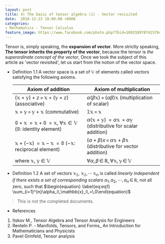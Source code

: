 ```yaml
---
layout: post
title: 4) The basic of tensor algebra (1) - Vector revisited
date:  2018-12-23 18:00:00 +0900
categories:
- Mathematics - Tensor Calculus
feature_image: https://www.facebook.com/photo.php?fbid=1893189787425704&set=a.1893187554092594&type=3&theater
---
```


Tensor is, simply speaking, the **expansion of vector**.  More strictly speaking, **The tensor inherits the property of the vector**, because the tensor is *the superordinate concept of the vector*, Once we took the subject of this article as 'vector revisited', let us start from the notion of the vector space.

* Definition 1.1 A vector space is a set of $\mathbb{V}$ of elements called vectors satisfying the following axioms.

  | Axiom of addition                                            | Axiom of multiplication                                      |
  | ------------------------------------------------------------ | ------------------------------------------------------------ |
  | $\mathbb{(x+y)+z}\,=\,\mathbb{x+(y+z)}$ (associative)        | $\alpha(\beta \mathbb{x})\,=\,(\alpha \beta)\mathbb{x}$ (multiplication of scalar) |
  | $\mathbb{x} + \mathbb{y}\,=\,\mathbb{y} + \mathbb{x}$ (commutative) | $\mathbb{1 x}\,=\,\mathbb{x}$                                |
  | $\mathbb{0+x}\,=\mathbb{x+0}\,=\mathbb{x}$, $\forall \mathbb{x} \in \mathbb{V}$ ($\mathbb{0}$: identity element) | $\alpha(\mathbb{x+y})\,=\alpha\mathbb{x}\,+\alpha\mathbb{y}$ (distributive for scalar addition) |
  | $\mathbb{x+(-x)}\,=\mathbb{x-x}\,=\mathbb{0}$  ($-\mathbb{x}$: reciprocal element) | $(\alpha+\beta)x\,=\,\alpha\mathbb{x}+\beta\mathbb{x}$ (distributive for vector addition) |
  | where $\mathbb{x}$,  $\mathbb{y}$ $\in$ $\mathbb{V}$         | $\forall \alpha,\,\beta\,\in\,\mathbb{R},\,\forall \mathbb{x},\,\mathbb{y}\,\in\,\mathbb{V}$ |

* Definition 1.2 A set of vectors $\mathbb{x_1,\,\,x_2,\,\cdots\,x_n}$ is called *linearly independent if there exists a set of corresponding scalars* ${\alpha}_1,\,{\alpha}_2,\,\cdots,\,{\alpha}_n\,\in\,\mathbb{R}$, not all zero, such that
  $\begin{equation} \label{eq:eq1} \sum_{i=1}^{n}\alpha_i\,\mathbb{x}_i\,=\,0\end{equation}$ 





> This is not the completed documents.




* References

1. Itskov M., Tensor Algebra and Tensor Analysis for Engineers
2. Renteln P. - Manifolds, Tensors, and Forms_ An Introduction for Mathematicians and Physicists
3. Pavel Grinfeld, Tensor analysis

